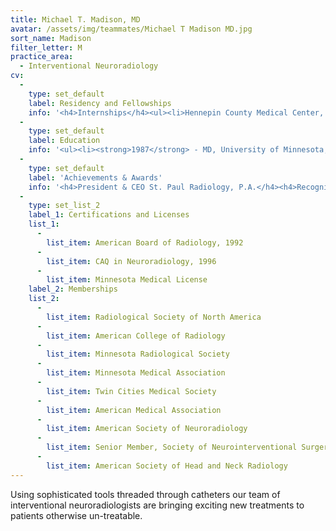 ```yaml
---
title: Michael T. Madison, MD
avatar: /assets/img/teammates/Michael T Madison MD.jpg
sort_name: Madison
filter_letter: M
practice_area:
  - Interventional Neuroradiology
cv:
  - 
    type: set_default
    label: Residency and Fellowships
    info: '<h4>Internships</h4><ul><li>Hennepin County Medical Center, Minneapolis, MN, Transitional Internship, 1987-1988</li></ul><h4>Residencies</h4><ul><li>University of Minnesota, Minneapolis, MN, Diagnostic Radiology, 1988-1992</li></ul><h4>Fellowships</h4><ul><li>University of Minnesota Hospital, Minneapolis, MN, Interventional Neuroradiology, 1992-1994<span></span></li></ul>'
  - 
    type: set_default
    label: Education
    info: '<ul><li><strong>1987</strong> - MD, University of Minnesota, Minneapolis, MN</li><li><strong>1980</strong> - BS, University of South Dakota, Vermillion, SD</li><li><strong>1978</strong> - St. Olaf College, Northfield, MN<span></span></li></ul>'
  - 
    type: set_default
    label: 'Achievements & Awards'
    info: '<h4>President & CEO St. Paul Radiology, P.A.</h4><h4>Recognized as Mpls/St. Paul Magazine Top Doctor:<br></h4><ul><li>2014</li><li>2010</li><li>2009</li></ul><h4>Recognized as Minnesota Monthly Best Doctors for Women:</h4><ul><li>2013</li><li>2011</li></ul>'
  - 
    type: set_list_2
    label_1: Certifications and Licenses
    list_1:
      - 
        list_item: American Board of Radiology, 1992
      - 
        list_item: CAQ in Neuroradiology, 1996
      - 
        list_item: Minnesota Medical License
    label_2: Memberships
    list_2:
      - 
        list_item: Radiological Society of North America
      - 
        list_item: American College of Radiology
      - 
        list_item: Minnesota Radiological Society
      - 
        list_item: Minnesota Medical Association
      - 
        list_item: Twin Cities Medical Society
      - 
        list_item: American Medical Association
      - 
        list_item: American Society of Neuroradiology
      - 
        list_item: Senior Member, Society of Neurointerventional Surgery
      - 
        list_item: American Society of Head and Neck Radiology
---
```

Using sophisticated tools threaded through catheters our team of interventional neuroradiologists are bringing exciting new treatments to patients otherwise un-treatable.